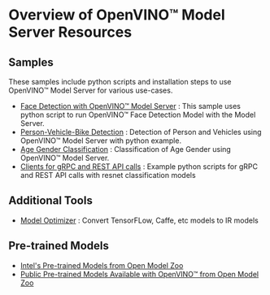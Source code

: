 # Overview of OpenVINO&trade; Model Server Resources


## Samples

These samples include python scripts and installation steps to use OpenVINO&trade; Model Server for various use-cases. 

- [Face Detection with OpenVINO&trade; Model Server](./FaceDetectionScriptExample.md#facedetection) : This sample uses python script to run OpenVINO&trade; Face Detection Model with the Model Server.
- [Person-Vehicle-Bike Detection](./FaceDetectionScriptExample.md#persondetection) : Detection of Person and Vehicles using OpenVINO&trade; Model Server with python example.
- [Age Gender Classification](./AgeGenderGuide.md) : Classification of Age Gender using OpenVINO&trade; Model Server. 
- [Clients for gRPC and REST API calls](https://github.com/openvinotoolkit/model_server/tree/main/example_client) : Example python scripts for gRPC and REST API calls with resnet classification models

## Additional Tools

- [Model Optimizer](https://docs.openvinotoolkit.org/latest/openvino_docs_MO_DG_prepare_model_convert_model_Converting_Model.html) : Convert TensorFLow, Caffe, etc models to IR models

## Pre-trained Models

- [Intel's Pre-trained Models from Open Model Zoo](https://docs.openvinotoolkit.org/latest/omz_models_intel_index.html)
- [Public Pre-trained Models Available with OpenVINO&trade; from Open Model Zoo](https://docs.openvinotoolkit.org/latest/omz_models_public_index.html)